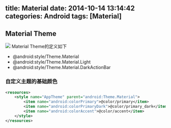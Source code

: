title: Material
date: 2014-10-14 13:14:42
categories: Android
tags: [Material]
---
<!--more-->
## Material Theme

![](/img/14101501.png)
Material Theme的定义如下
- @android:style/Theme.Material
- @android:style/Theme.Material.Light
- @android:style/Theme.Material.DarkActionBar

### 自定义主题的基础颜色
```xml
<resources>
	<style name="AppTheme" parent="android:Theme.Material">
		<item name="android:colorPrimary">@color/primary</item>
		<item name="android:colorPrimaryDark">@color/primary_dark</item>
		<item name="android:colorAccent">@color/accent</item>
	</style>
</resources>
```
